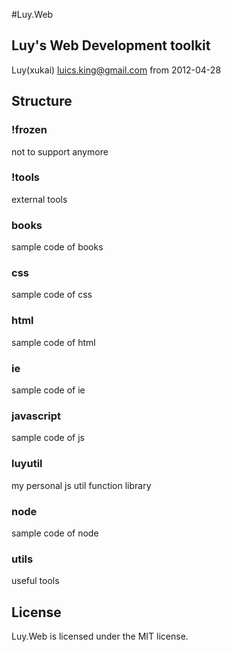 #Luy.Web

## Luy's Web Development toolkit

Luy(xukai)
luics.king@gmail.com
from 2012-04-28

## Structure

### !frozen

not to support anymore

### !tools

external tools

### books 

sample code of books

### css

sample code of css

### html

sample code of html

### ie

sample code of ie

### javascript

sample code of js

### luyutil

my personal js util function library
 
### node   

sample code of node

### utils

useful tools

## License

Luy.Web is licensed under the MIT license.